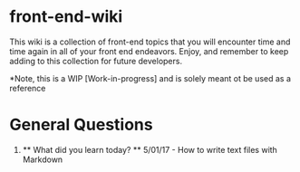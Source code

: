 # front-end-wiki

This wiki is a collection of front-end topics that you will encounter time and time again in all of your front end endeavors. Enjoy, and remember to keep adding to this collection for future developers.

*Note, this is a WIP [Work-in-progress] and is solely meant ot be used as a reference

# General Questions

1. ** What did you learn today? **
5/01/17 - How to write text files with Markdown
